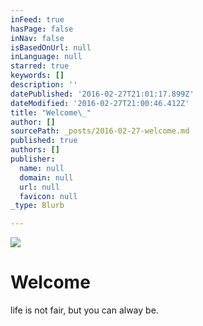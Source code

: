 ```yaml
---
inFeed: true
hasPage: false
inNav: false
isBasedOnUrl: null
inLanguage: null
starred: true
keywords: []
description: ''
datePublished: '2016-02-27T21:01:17.899Z'
dateModified: '2016-02-27T21:00:46.412Z'
title: "Welcome\_"
author: []
sourcePath: _posts/2016-02-27-welcome.md
published: true
authors: []
publisher:
  name: null
  domain: null
  url: null
  favicon: null
_type: Blurb

---
```

![](https://the-grid-user-content.s3-us-west-2.amazonaws.com/37b57b0e-da3b-441c-9701-dfc5c9585372.JPG)

# Welcome 

life is not fair, but you can alway be.